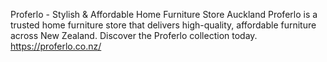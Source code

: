Proferlo - Stylish & Affordable Home Furniture Store Auckland
Proferlo is a trusted home furniture store that delivers high-quality, affordable furniture across New Zealand. Discover the Proferlo collection today.
https://proferlo.co.nz/
